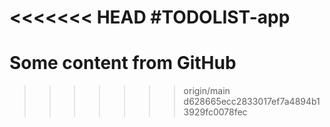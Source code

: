 <<<<<<< HEAD
#TODOLIST-app
=======
# Some content from GitHub
>>>>>>> origin/main d628665ecc2833017ef7a4894b13929fc0078fec
